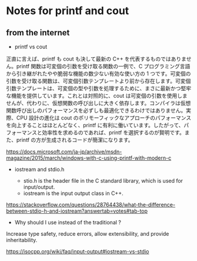 # Notes for printf and cout

## from the internet

- printf vs cout

正直に言えば、printf も cout も決して最新の C++ を代表するものではありません。printf 関数は可変個の引数を受け取る関数の一例で、C プログラミング言語から引き継がれたやや脆弱な機能の数少ない有効な使い方の 1 つです。可変個の引数を受け取る関数は、可変個引数テンプレートより前から存在します。可変個引数テンプレートは、可変個の型や引数を処理するために、まさに最新かつ堅牢な機能を提供しています。これとは対照的に、cout は可変個の引数を使用しませんが、代わりに、仮想関数の呼び出しに大きく依存します。コンパイラは仮想関数呼び出しのパフォーマンスを必ずしも最適化できるわけではありません。実際、CPU 設計の進化は cout のポリモーフィックなアプローチのパフォーマンスを向上することはほとんどなく、printf に有利に働いています。したがって、パフォーマンスと効率性を求めるのであれば、printf を選択するのが賢明です。また、printf の方が生成されるコードが簡潔になります。

<https://docs.microsoft.com/ja-jp/archive/msdn-magazine/2015/march/windows-with-c-using-printf-with-modern-c>

- iostream and stdio.h

  - stio.h is the header file in the C standard library, which is used for input/output.
  - iostream is the input output class in C++.

<https://stackoverflow.com/questions/28764438/what-the-difference-between-stdio-h-and-iostream?answertab=votes#tab-top>

- Why should I use <iostream> instead of the traditional <cstdio>?

Increase type safety, reduce errors, allow extensibility, and provide inheritability.

<https://isocpp.org/wiki/faq/input-output#iostream-vs-stdio>
